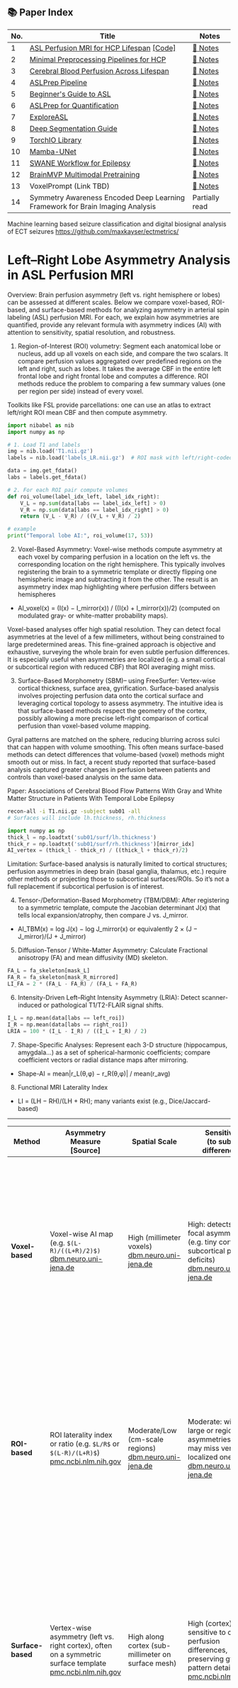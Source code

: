 ## 📚 Paper Index

| No. | Title | Notes |
|-----|-------|-------|
| 1 | [ASL Perfusion MRI for HCP Lifespan](https://pmc.ncbi.nlm.nih.gov/articles/PMC11905292/) [[Code]](https://github.com/physimals/hcp-asl?tab=readme-ov-file) | [📝 Notes](papers/01_hcp_asl_analysis.md) |
| 2 | [Minimal Preprocessing Pipelines for HCP](https://pmc.ncbi.nlm.nih.gov/articles/PMC3720813/) | [📝 Notes](papers/02_hcp_minimal_preprocessing.md) |
| 3 | [Cerebral Blood Perfusion Across Lifespan](https://www.biorxiv.org/content/biorxiv/early/2025/02/06/2025.02.05.636674.full.pdf) | [📝 Notes](papers/03_cerebral_blood_perf_lifespan.md) |
| 4 | [ASLPrep Pipeline](https://github.com/PennLINC/aslprep?tab=readme-ov-file) | [📝 Notes](papers/04_aslprep_pipeline.md) |
| 5 | [Beginner's Guide to ASL](https://pmc.ncbi.nlm.nih.gov/articles/PMC10365107/) | [📝 Notes](papers/05_asl_beginners_guide.md) |
| 6 | [ASLPrep for Quantification](https://pmc.ncbi.nlm.nih.gov/articles/PMC10548890/pdf/nihms-1827527.pdf) | [📝 Notes](papers/06_aslprep_quantification.md) |
| 7 | [ExploreASL](https://www.sciencedirect.com/science/article/pii/S1053811920305176) | [📝 Notes](papers/07_exploreasl_pipeline.md) |
| 8 | [Deep Segmentation Guide](https://arxiv.org/pdf/2304.05901) | [📝 Notes](papers/08_deep_segmentation_beginners.md) |
| 9 | [TorchIO Library](https://github.com/TorchIO-project/torchio/tree/main) | [📝 Notes](papers/09_torchio_library.md) |
|10 | [Mamba-UNet](https://arxiv.org/pdf/2402.05079v2) | [📝 Notes](papers/10_mamba_unet.md) |
|11 | [SWANE Workflow for Epilepsy](https://github.com/LICE-dev/swane/wiki) | [📝 Notes](papers/11_swane_workflow_epilepsy.md) |
|12 | [BrainMVP Multimodal Pretraining](https://github.com/shaohao011/BrainMVP) | [📝 Notes](papers/12_brainmvp_multimodal.md) |
|13 | VoxelPrompt (Link TBD) | [📝 Notes](papers/13_voxelprompt_vision_language.md) |
|14 | Symmetry Awareness Encoded Deep Learning Framework for Brain Imaging Analysis | Partially read |

Machine learning based seizure classification and digital biosignal analysis of ECT seizures  https://github.com/maxkayser/ectmetrics/




# Left–Right Lobe Asymmetry Analysis in ASL Perfusion MRI

Overview: Brain perfusion asymmetry (left vs. right hemisphere or lobes) can be assessed at different scales. Below we compare voxel-based, ROI-based, and surface-based methods for analyzing asymmetry in arterial spin labeling (ASL) perfusion MRI. For each, we explain how asymmetries are quantified, provide any relevant formula with asymmetry indices (AI) with attention to sensitivity, spatial resolution, and robustness. 

1. Region-of-Interest (ROI) volumetry: Segment each anatomical lobe or nucleus, add up all voxels on each side, and compare the two scalars.
It compare perfusion values aggregated over predefined regions on the left and right, such as lobes. It takes the average CBF in the entire left frontal lobe and right frontal lobe and computes a difference. ROI methods reduce the problem to comparing a few summary values (one per region per side) instead of every voxel.

Toolkits like FSL provide parcellations: one can use an atlas to extract left/right ROI mean CBF and then compute asymmetry. 

```python
import nibabel as nib
import numpy as np

# 1. Load T1 and labels
img = nib.load('T1.nii.gz')
labels = nib.load('labels_LR.nii.gz')  # ROI mask with left/right-coded regions

data = img.get_fdata()
labs = labels.get_fdata()

# 2. For each ROI pair compute volumes
def roi_volume(label_idx_left, label_idx_right):
    V_L = np.sum(data[labs == label_idx_left] > 0)
    V_R = np.sum(data[labs == label_idx_right] > 0)
    return (V_L - V_R) / ((V_L + V_R) / 2)

# example
print("Temporal lobe AI:", roi_volume(17, 53))
```

2. Voxel-Based Asymmetry: Voxel-wise methods compute asymmetry at each voxel by comparing perfusion in a location on the left vs. the corresponding location on the right hemisphere. This typically involves registering the brain to a symmetric template or directly flipping one hemispheric image and subtracting it from the other. The result is an asymmetry index map highlighting where perfusion differs between hemispheres
- AI_voxel(x) = (I(x) − I_mirror(x)) / ((I(x) + I_mirror(x))/2) (computed on modulated gray- or white-matter probability maps).

Voxel-based analyses offer high spatial resolution. They can detect focal asymmetries at the level of a few millimeters, without being constrained to large predetermined areas. This fine-grained approach is objective and exhaustive, surveying the whole brain for even subtle perfusion differences. It is especially useful when asymmetries are localized (e.g. a small cortical or subcortical region with reduced CBF) that ROI averaging might miss.

3. Surface-Based Morphometry (SBM)– using FreeSurfer: Vertex-wise cortical thickness, surface area, gyrification.
Surface-based analysis involves projecting perfusion data onto the cortical surface and leveraging cortical topology to assess asymmetry.
The intuitive idea is that surface-based methods respect the geometry of the cortex, possibly allowing a more precise left-right comparison of cortical perfusion than voxel-based volume mapping.

Gyral patterns are matched on the sphere, reducing blurring across sulci that can happen with volume smoothing. This often means surface-based methods can detect differences that volume-based (voxel) methods might smooth out or miss. In fact, a recent study reported that surface-based analysis captured greater changes in perfusion between patients and controls than voxel-based analysis on the same data.

Paper: Associations of Cerebral Blood Flow Patterns With Gray and White Matter Structure in Patients With Temporal Lobe Epilepsy 
```bash
recon-all -i T1.nii.gz -subject sub01 -all
# Surfaces will include lh.thickness, rh.thickness
```
```python
import numpy as np
thick_l = np.loadtxt('sub01/surf/lh.thickness')
thick_r = np.loadtxt('sub01/surf/rh.thickness')[mirror_idx]
AI_vertex = (thick_l - thick_r) / ((thick_l + thick_r)/2)
```
Limitation: Surface-based analysis is naturally limited to cortical structures; perfusion asymmetries in deep brain (basal ganglia, thalamus, etc.) require other methods or projecting those to subcortical surfaces/ROIs. So it’s not a full replacement if subcortical perfusion is of interest.

4. Tensor-/Deformation-Based Morphometry (TBM/DBM): After registering to a symmetric template, compute the Jacobian determinant J(x) that tells local expansion/atrophy, then compare J vs. J_mirror.
- AI_TBM(x) = log J(x) − log J_mirror(x) or equivalently 2 × (J − J_mirror)/(J + J_mirror)

5. Diffusion-Tensor / White-Matter Asymmetry: Calculate Fractional anisotropy (FA) and mean diffusivity (MD) skeleton.
```python
FA_L = fa_skeleton[mask_L]
FA_R = fa_skeleton[mask_R_mirrored]
LI_FA = 2 * (FA_L - FA_R) / (FA_L + FA_R)
```

6. Intensity-Driven Left–Right Intensity Asymmetry (LRIA): Detect scanner-induced or pathological T1/T2-FLAIR signal shifts. 
```python
I_L = np.mean(data[labs == left_roi])
I_R = np.mean(data[labs == right_roi])
LRIA = 100 * (I_L - I_R) / ((I_L + I_R) / 2)
```

7. Shape-Specific Analyses: Represent each 3-D structure (hippocampus, amygdala…) as a set of spherical-harmonic coefficients; compare coefficient vectors or radial distance maps after mirroring.
- Shape-AI = mean|r_L(θ,φ) − r_R(θ,φ)| / mean(r_avg)

8. Functional MRI Laterality Index
- LI = (LH − RH)/(LH + RH); many variants exist (e.g., Dice/Jaccard-based)

-------------------
| Method        | Asymmetry Measure<br/>[Source] | Spatial Scale | Sensitivity<br/>(to subtle differences) | Robustness<br/>(noise, artifacts) | Notable Strengths | Key Limitations |
|---------------|---------------------------------------------------------------------|--------------|--------------------------------------|-----------------------------------|-------------------|----------------|
| **Voxel-based**   | Voxel-wise AI map (e.g. `$(L-R)/((L+R)/2)$)`<br/>[dbm.neuro.uni-jena.de](https://dbm.neuro.uni-jena.de) | High (millimeter voxels)<br/>[dbm.neuro.uni-jena.de](https://dbm.neuro.uni-jena.de) | High: detects small focal asymmetries (e.g. tiny cortical or subcortical perfusion deficits)<br/>[dbm.neuro.uni-jena.de](https://dbm.neuro.uni-jena.de) | Lower: sensitive to noise & misregistration; requires smoothing & careful stats<br/>[dbm.neuro.uni-jena.de](https://dbm.neuro.uni-jena.de) | – Unbiased, whole-brain search for asymmetry (no a priori ROI)<br/>– Generates detailed asymmetry maps for visualization<br/>[pubmed.ncbi.nlm.nih.gov](https://pubmed.ncbi.nlm.nih.gov)<br/>– Proven high detection of subtle lesions (e.g. improved epilepsy focus localization) | – Prone to false positives if data quality is poor (must correct for multiple comparisons)<br/>– Assumes perfect left-right alignment; anatomical differences can confound results without symmetric normalization<br/>[dbm.neuro.uni-jena.de](https://dbm.neuro.uni-jena.de)<br/>– More complex analysis pipeline |
| **ROI-based**     | ROI laterality index or ratio (e.g. `$L/R$` or `$(L-R)/(L+R)$`)<br/>[pmc.ncbi.nlm.nih.gov](https://pmc.ncbi.nlm.nih.gov) | Moderate/Low (cm-scale regions)<br/>[dbm.neuro.uni-jena.de](https://dbm.neuro.uni-jena.de) | Moderate: will catch large or region-wide asymmetries, but may miss very localized ones<br/>[dbm.neuro.uni-jena.de](https://dbm.neuro.uni-jena.de) | High: averaging reduces noise; results are reliable and repeatable<br/>[pmc.ncbi.nlm.nih.gov](https://pmc.ncbi.nlm.nih.gov) | – Simple to compute and interpret (gives a single number per region, e.g. “80% perfusion on left vs right”)<br/>– Little preprocessing needed; robust even on single-case basis (common in clinical reports)<br/>[pmc.ncbi.nlm.nih.gov](https://pmc.ncbi.nlm.nih.gov) | – Coarse resolution: can mask intra-ROI heterogeneity (small affected area diluted by normal tissue)<br/>– Dependent on ROI definition; requires that the chosen regions correspond to functional units of asymmetry<br/>– Limited number of measurements (may overlook unexpected asymmetry outside defined ROIs) |
| **Surface-based** | Vertex-wise asymmetry (left vs. right cortex), often on a symmetric surface template<br/>[pmc.ncbi.nlm.nih.gov](https://pmc.ncbi.nlm.nih.gov) | High along cortex (sub-millimeter on surface mesh) | High (cortex): very sensitive to cortical perfusion differences, preserving gyral pattern detail<br/>[pmc.ncbi.nlm.nih.gov](https://pmc.ncbi.nlm.nih.gov) | High (cortex): avoids cross-sulcus blurring; cortical alignment improves signal consistency<br/>[pmc.ncbi.nlm.nih.gov](https://pmc.ncbi.nlm.nih.gov) | – Respects cortical anatomy, yielding sharper and more accurate localization of asymmetry than volume methods<br/>– Can integrate with cortical metrics (e.g. map perfusion asymmetry alongside cortical thickness or function)<br/>– Shows improved detection of cortical hypoperfusion vs. voxel-based in some studies<br/>[pmc.ncbi.nlm.nih.gov](https://pmc.ncbi.nlm.nih.gov) | – Focuses on cortex: asymmetry in deep structures needs separate treatment<br/>– Requires good quality structural MRI and segmentation; errors in surface extraction can affect results<br/>– Not as widely used clinically; interpretation needs familiarity with surface maps |


```python
"""
Assumptions:
- ASL CBF map is preprocessed (coregistered, normalized, skull-stripped, same orientation for L/R)
- Standard atlases or surfaces are available for ROI and surface-based analyses
- Uses NiBabel, Nilearn, Numpy, Nibabel, FreeSurfer, and optionally, BrainSpace or SurfStat (for surfaces)
- For simplicity, minimal plotting is used (for illustration)
"""

import numpy as np
import nibabel as nib
import matplotlib.pyplot as plt
from nilearn import plotting, image, datasets, surface
from nilearn.maskers import NiftiLabelsMasker
from nilearn.surface import vol_to_surf

# ----------------------
# INPUTS
# ----------------------
# Path to preprocessed ASL CBF map (NIfTI)
asl_path = 'asl_cbf_map.nii.gz'  # (replace with your path)
# Atlas with left/right ROI labels (e.g. Harvard-Oxford, AAL)
atlas_path = 'atlas_labels.nii.gz'  # (replace with your path)
# List of left-right ROI pairs (by atlas index)
left_rois = [1,3,5,7]   # Example ROI label indices (even=left, odd=right)
right_rois = [2,4,6,8]

# For surface-based: pial/white surfaces, or use fsaverage
fsaverage = datasets.fetch_surf_fsaverage()

# ----------------------
# Load images
# ----------------------
cbf_img = nib.load(asl_path)
atlas_img = nib.load(atlas_path)
cbf_data = cbf_img.get_fdata()
atlas_data = atlas_img.get_fdata().astype(int)

# ----------------------
# 1. ROI-BASED ASYMMETRY
# ----------------------
def roi_asymmetry(cbf_data, atlas_data, left_rois, right_rois):
    ai_list = []
    for l, r in zip(left_rois, right_rois):
        left_mask = (atlas_data == l)
        right_mask = (atlas_data == r)
        left_val = np.mean(cbf_data[left_mask])
        right_val = np.mean(cbf_data[right_mask])
        ai = (left_val - right_val) / ((left_val + right_val) / 2)
        ai_list.append({'left_roi': l, 'right_roi': r,
                        'left_mean': left_val, 'right_mean': right_val,
                        'AI': ai})
    return ai_list

roi_results = roi_asymmetry(cbf_data, atlas_data, left_rois, right_rois)
print("\nROI-Based Asymmetry Results:")
for res in roi_results:
    print(res)

# ----------------------
# 2. VOXEL-BASED ASYMMETRY
# ----------------------
def voxel_asymmetry_map(cbf_data):
    # Assumes data is in RAS+ orientation and midline is at data.shape[0]//2
    x = cbf_data.shape[0]
    left = cbf_data[:x//2, :, :]
    right = cbf_data[x//2:, :, :]
    # Flip right hemisphere to align to left
    right_flipped = np.flip(right, axis=0)
    # Truncate for equal size if odd number
    min_shape = np.min([left.shape, right_flipped.shape], axis=0)
    left_crop = left[:min_shape[0], :min_shape[1], :min_shape[2]]
    right_crop = right_flipped[:min_shape[0], :min_shape[1], :min_shape[2]]
    ai_map = (left_crop - right_crop) / ((left_crop + right_crop) / 2 + 1e-5)
    # Merge back for visualization (left AI, right zeros)
    full_ai = np.zeros_like(cbf_data)
    full_ai[:min_shape[0], :min_shape[1], :min_shape[2]] = ai_map
    return full_ai

ai_map = voxel_asymmetry_map(cbf_data)
nib.save(nib.Nifti1Image(ai_map, cbf_img.affine), 'asl_voxel_asymmetry_map.nii.gz')
print("\nVoxel-based AI map saved as 'asl_voxel_asymmetry_map.nii.gz'.")

# Visualize one slice
plt.imshow(ai_map[:,:,ai_map.shape[2]//2], cmap='seismic', vmin=-1, vmax=1)
plt.title('Voxel-based Asymmetry Index (Mid-slice)')
plt.colorbar(label='AI')
plt.show()

# ----------------------
# 3. SURFACE-BASED ASYMMETRY
# ----------------------
def surface_asymmetry(cbf_img, hemisphere='left'):
    # Project CBF to surface mesh (fsaverage, pial)
    mesh = fsaverage['pial_' + hemisphere]
    surf_cbf = vol_to_surf(cbf_img, mesh)
    # Project flipped hemisphere for AI
    mesh_opposite = fsaverage['pial_right' if hemisphere=='left' else 'pial_left']
    surf_cbf_opp = vol_to_surf(cbf_img, mesh_opposite)
    # Flip to align left-right (reverse vertex order)
    surf_cbf_opp_flip = surf_cbf_opp[::-1]
    ai_surf = (surf_cbf - surf_cbf_opp_flip) / ((surf_cbf + surf_cbf_opp_flip) / 2 + 1e-5)
    return surf_cbf, surf_cbf_opp_flip, ai_surf

surf_cbf_left, surf_cbf_right_flip, ai_surf_left = surface_asymmetry(cbf_img, 'left')

# Plot surface AI map
plotting.plot_surf_stat_map(fsaverage['pial_left'], ai_surf_left, hemi='left', title='Surface Asymmetry (Left)', colorbar=True, cmap='seismic')
plt.show()

# ----------------------
# Comparison summary
# ----------------------
print("\nComparison Summary:")
print("- ROI-based: Gives one AI value per region (robust, interpretable)")
print("- Voxel-based: AI map highlights focal asymmetries (high-res, noise sensitive)")
print("- Surface-based: AI per vertex (high-res along cortex, anatomical specificity)")

# (Optional) Save results, generate summary plots, or statistical tests as needed
```




  
